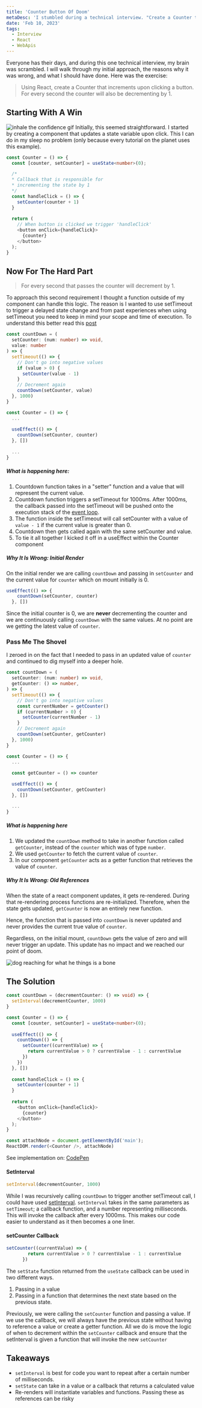 ```yaml
---
title: 'Counter Button Of Doom'
metaDesc: 'I stumbled during a technical interview. "Create a Counter that increments on click and decrements every second.'
date: 'Feb 10, 2023'
tags:
  - Interview
  - React
  - WebApis
---
```


Everyone has their days, and during this one technical interview, my brain was scrambled. I will walk through my initial approach, the reasons why it was wrong, and what I should have done. Here was the exercise:


> Using React, create a Counter that increments upon clicking a button. For every second the counter will also be decrementing by 1.


## Starting With A Win
![inhale the confidence gif](https://media.giphy.com/media/E72zBwfDfxRwLu5vbB/giphy.gif)
Initially, this seemed straightforward. I started by creating a component that updates a state variable upon click. This I can do in my sleep no problem (only because every tutorial on the planet uses this example).

```typescript
const Counter = () => {
  const [counter, setCounter] = useState<number>(0);

  /*
  * Callback that is responsible for 
  * incrementing the state by 1
  */
  const handleClick = () => {
    setCounter(counter + 1)
  }
  
  return (
    // When button is clicked we trigger 'handleClick'
    <button onClick={handleClick}>
      {counter}
    </button>
  );
}
```

## Now For The Hard Part
> For every second that passes the counter will decrement by 1.

To approach this second requirement I thought a function outside of my component can handle this logic. The reason is I wanted to use setTimeout to trigger a delayed state change and from past experiences when using setTimeout you need to keep in mind your scope and time of execution. To understand this better read this [post](https://medium.com/@axionoso/watch-out-when-using-settimeout-in-for-loop-js-75a047e27a5f)


```typescript
const countDown = (
  setCounter: (num: number) => void,
  value: number
) => {
  setTimeout(() => {
    // Don't go into negative values
    if (value > 0) {
      setCounter(value - 1)
    }
    // Decrement again
    countDown(setCounter, value)
  }, 1000)
}

const Counter = () => {
  ...
  
  useEffect(() => {
    countDown(setCounter, counter)
  }, [])
  
  ...
}
```
##### What is happening here:
1. Countdown function takes in a "setter" function and a value that will represent the current value.
2. Countdown function triggers a setTimeout for 1000ms. After 1000ms, the callback passed into the setTimeout will be pushed onto the execution stack of the [event loop](https://andreassujono.medium.com/tricky-event-loop-macrotask-and-microtask-question-506956b0a26d).
3. The function inside the setTimeout will call setCounter with a value of `value - 1` if the current value is greater than 0.
4. Countdown then gets called again with the same setCounter and value.
5. To tie it all together I kicked it off in a useEffect within the Counter component


##### Why It Is Wrong: Initial Render
On the initial render we are calling `countDown` and passing in `setCounter` and the current value for `counter` which on mount initially is 0.

```typescript
useEffect(() => {
    countDown(setCounter, counter)
  }, [])
```

Since the initial counter is 0, we are **never** decrementing the counter and we are continuously calling `countDown` with the same values. At no point are we getting the latest value of `counter`.

### Pass Me The Shovel
I zeroed in on the fact that I needed to pass in an updated value of `counter` and continued to dig myself into a deeper hole.


```typescript
const countDown = (
  setCounter: (num: number) => void,
  getCounter: () => number,
) => {
  setTimeout(() => {
    // Don't go into negative values
    const currentNumber = getCounter()
    if (currentNumber > 0) {
      setCounter(currentNumber - 1)
    }
    // Decrement again
    countDown(setCounter, getCounter)
  }, 1000)
}

const Counter = () => {
  ...
  
  const getCounter = () => counter

  useEffect(() => {
    countDown(setCounter, getCounter)
  }, [])

  ...
}
```

##### What is happening here
1. We updated the `countDown` method to take in another function called `getCounter`, instead of the `counter` which was of type `number`.
2. We used `getCounter` to fetch the current value of `counter`.
3. In our component `getCounter` acts as a getter function that retrieves the value of `counter`.

##### Why It Is Wrong: Old References
When the state of a react component updates, it gets re-rendered. During that re-rendering process functions are re-initialized. Therefore, when the state gets updated, `getCounter` is now an entirely new function.

Hence, the function that is passed into `countDown` is never updated and never provides the current true value of `counter`.

Regardless, on the initial mount, `countDown` gets the value of zero and will never trigger an update. This update has no impact and we reached our point of doom.

![dog reaching for what he things is a bone](https://media.giphy.com/media/IPCdx3czj7OcU/giphy-downsized-large.gif)


## The Solution

```typescript
const countDown = (decrementCounter: () => void) => {
  setInterval(decrementCounter, 1000)
}

const Counter = () => {
  const [counter, setCounter] = useState<number>(0);
  
  useEffect(() => {
    countDown(() => {
      setCounter((currentValue) => {
        return currentValue > 0 ? currentValue - 1 : currentValue
      })
    })  
  }, [])
  
  const handleClick = () => {
    setCounter(counter + 1)
  }
  
  return (
    <button onClick={handleClick}>
      {counter}
    </button>
  );
}

const attachNode = document.getElementById('main'); 
ReactDOM.render(<Counter />, attachNode)
```

See implementation on: [CodePen](https://codepen.io/bedrock02/pen/RwBXwgE)

#### SetInterval
```typescript
setInterval(decrementCounter, 1000)
```
While I was recursively calling `countDown` to trigger another setTimeout call, I could have used [setInterval](https://developer.mozilla.org/en-US/docs/Web/API/setInterval). `setInterval` takes in the same parameters as `setTimeout`; a callback function, and a number representing milliseconds. This will invoke the callback after every 1000ms. This makes our code easier to understand as it then becomes a one liner.

#### setCounter Callback
```typescript
setCounter((currentValue) => {
        return currentValue > 0 ? currentValue - 1 : currentValue
      })
```
The `setState` function returned from the `useState` callback can be used in two different ways.

1. Passing in a value
2. Passing in a function that determines the next state based on the previous state.

Previously, we were calling the `setCounter` function and passing a value. If we use the callback, we will always have the previous state without having to reference a value or create a getter function. All we do is move the logic of when to decrement within the `setCounter` callback and ensure that the setInterval is given a function that will invoke the new `setCounter`


## Takeaways
- `setInterval` is best for code you want to repeat after a certain number of milliseconds.
- `setState` can take in a value or a callback that returns a calculated value
- Re-renders will instantiate variables and functions. Passing these as references can be risky
